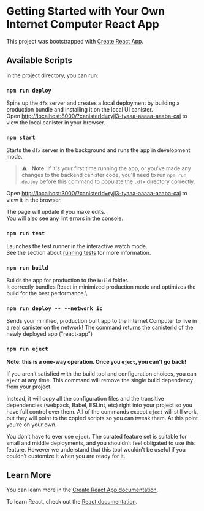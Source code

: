 # Getting Started with Your Own Internet Computer React App

This project was bootstrapped with [Create React App](https://github.com/facebook/create-react-app).

## Available Scripts

In the project directory, you can run:

### `npm run deploy`

Spins up the `dfx` server and creates a local deployment by building a production bundle and installing it on the local UI canister.\
Open [http://localhost:8000/?canisterId=ryjl3-tyaaa-aaaaa-aaaba-cai](http://localhost:8000/?canisterId=ryjl3-tyaaa-aaaaa-aaaba-cai) to view the local canister in your browser.

### `npm start`

Starts the `dfx` server in the background and runs the app in development mode.

> :warning:<span>&nbsp;&nbsp;</span> **Note:** If it's your first time running the app, or you've made any changes to the backend canister code, you'll need to run `npm run deploy` before this command to populate the `.dfx` directory correctly.

Open [http://localhost:3000/?canisterId=ryjl3-tyaaa-aaaaa-aaaba-cai](http://localhost:3000/?canisterId=ryjl3-tyaaa-aaaaa-aaaba-cai) to view it in the browser.

The page will update if you make edits.\
You will also see any lint errors in the console.

### `npm run test`

Launches the test runner in the interactive watch mode.\
See the section about [running tests](https://facebook.github.io/create-react-app/docs/running-tests) for more information.

### `npm run build`

Builds the app for production to the `build` folder.\
It correctly bundles React in minimized production mode and optimizes the build for the best performance.\

### `npm run deploy -- --network ic`

Sends your minified, production built app to the Internet Computer to live in a real canister on the network! The command returns the canisterId of the newly deployed app ("react-app")

### `npm run eject`

**Note: this is a one-way operation. Once you `eject`, you can’t go back!**

If you aren’t satisfied with the build tool and configuration choices, you can `eject` at any time. This command will remove the single build dependency from your project.

Instead, it will copy all the configuration files and the transitive dependencies (webpack, Babel, ESLint, etc) right into your project so you have full control over them. All of the commands except `eject` will still work, but they will point to the copied scripts so you can tweak them. At this point you’re on your own.

You don’t have to ever use `eject`. The curated feature set is suitable for small and middle deployments, and you shouldn’t feel obligated to use this feature. However we understand that this tool wouldn’t be useful if you couldn’t customize it when you are ready for it.

## Learn More

You can learn more in the [Create React App documentation](https://facebook.github.io/create-react-app/docs/getting-started).

To learn React, check out the [React documentation](https://reactjs.org/).
